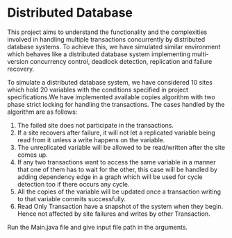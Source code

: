 # Distributed Database
This project aims to understand the functionality and the complexities involved in handling  multiple transactions concurrently by distributed database systems. To achieve this, we have simulated similar environment which behaves like a distributed database system  implementing  multi-version concurrency control, deadlock detection, replication and failure recovery. 

To simulate a distributed database system, we have considered 10 sites which hold 20 variables with the conditions specified in project specifications.We have implemented available copies algorithm with two phase strict locking for handling the transactions. The cases handled by the algorithm are as follows:
1. The failed site does not participate in the transactions.
2. If a site recovers after failure, it will not let a replicated variable being read from it unless a write happens on the variable.
3. The unreplicated variable will be allowed to be read/written after the site comes up.
4. If any two transactions want to access the same variable in a manner that one of them has to wait for the other, this case will be handled by adding dependency edge in a graph which will be used  for cycle detection too if there occurs any cycle.
5. All the copies of the variable  will be updated once a transaction writing to that variable commits successfully.
6. Read Only Transaction have a snapshot of the system when they begin. Hence not affected by site failures and writes by other Transaction. 

Run the Main.java file and give input file path in the arguments.

